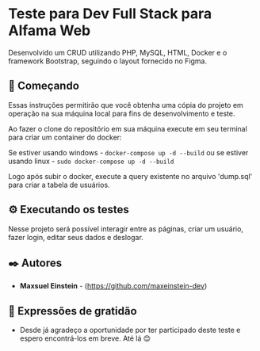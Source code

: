 # Teste para Dev Full Stack para Alfama Web

Desenvolvido um CRUD utilizando PHP, MySQL, HTML, Docker e o framework Bootstrap, seguindo o layout fornecido no Figma.

## 🚀 Começando

Essas instruções permitirão que você obtenha uma cópia do projeto em operação na sua máquina local para fins de desenvolvimento e teste.

Ao fazer o clone do repositório em sua máquina execute em seu terminal para criar um container do docker:

Se estiver usando windows -  `docker-compose up -d --build` ou se estiver usando linux -  `sudo docker-compose up -d --build`

Logo após subir o docker, execute a query existente no arquivo 'dump.sql' para criar a tabela de usuários.

## ⚙️ Executando os testes

Nesse projeto será possível interagir entre as páginas, criar um usuário, fazer login, editar seus dados e deslogar.

## ✒️ Autores

* **Maxsuel Einstein** - (https://github.com/maxeinstein-dev)

## 🎁 Expressões de gratidão

* Desde já agradeço a oportunidade por ter participado deste teste e espero encontrá-los em breve.
  Até lá 😊
